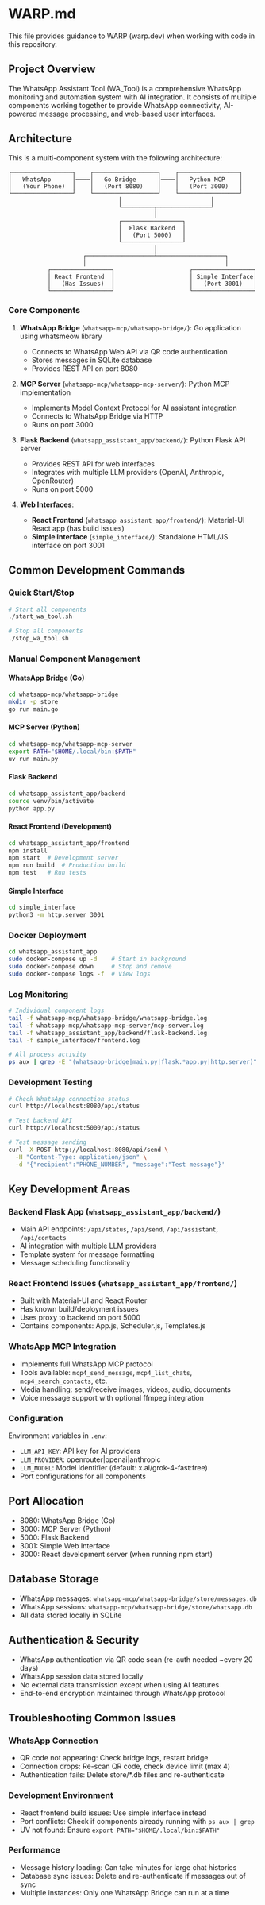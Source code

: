 # WARP.md

This file provides guidance to WARP (warp.dev) when working with code in this repository.

## Project Overview

The WhatsApp Assistant Tool (WA_Tool) is a comprehensive WhatsApp monitoring and automation system with AI integration. It consists of multiple components working together to provide WhatsApp connectivity, AI-powered message processing, and web-based user interfaces.

## Architecture

This is a multi-component system with the following architecture:

```
┌─────────────────┐    ┌──────────────────┐    ┌─────────────────┐
│   WhatsApp      │────│   Go Bridge      │────│   Python MCP    │
│   (Your Phone)  │    │   (Port 8080)    │    │   (Port 3000)   │
└─────────────────┘    └──────────────────┘    └─────────────────┘
                               │                         │
                               └─────────┬───────────────┘
                                         │
                               ┌─────────────────┐
                               │  Flask Backend  │
                               │   (Port 5000)   │
                               └─────────────────┘
                                         │
                     ┌───────────────────┴───────────────────┐
                     │                                       │
           ┌─────────────────┐                     ┌─────────────────┐
           │ React Frontend  │                     │ Simple Interface│
           │   (Has Issues)  │                     │   (Port 3001)   │
           └─────────────────┘                     └─────────────────┘
```

### Core Components

1. **WhatsApp Bridge** (`whatsapp-mcp/whatsapp-bridge/`): Go application using whatsmeow library
   - Connects to WhatsApp Web API via QR code authentication
   - Stores messages in SQLite database
   - Provides REST API on port 8080

2. **MCP Server** (`whatsapp-mcp/whatsapp-mcp-server/`): Python MCP implementation
   - Implements Model Context Protocol for AI assistant integration
   - Connects to WhatsApp Bridge via HTTP
   - Runs on port 3000

3. **Flask Backend** (`whatsapp_assistant_app/backend/`): Python Flask API server
   - Provides REST API for web interfaces
   - Integrates with multiple LLM providers (OpenAI, Anthropic, OpenRouter)
   - Runs on port 5000

4. **Web Interfaces**:
   - **React Frontend** (`whatsapp_assistant_app/frontend/`): Material-UI React app (has build issues)
   - **Simple Interface** (`simple_interface/`): Standalone HTML/JS interface on port 3001

## Common Development Commands

### Quick Start/Stop
```bash
# Start all components
./start_wa_tool.sh

# Stop all components  
./stop_wa_tool.sh
```

### Manual Component Management

#### WhatsApp Bridge (Go)
```bash
cd whatsapp-mcp/whatsapp-bridge
mkdir -p store
go run main.go
```

#### MCP Server (Python)
```bash
cd whatsapp-mcp/whatsapp-mcp-server
export PATH="$HOME/.local/bin:$PATH"
uv run main.py
```

#### Flask Backend
```bash
cd whatsapp_assistant_app/backend
source venv/bin/activate
python app.py
```

#### React Frontend (Development)
```bash
cd whatsapp_assistant_app/frontend
npm install
npm start  # Development server
npm run build  # Production build
npm test   # Run tests
```

#### Simple Interface
```bash
cd simple_interface
python3 -m http.server 3001
```

### Docker Deployment
```bash
cd whatsapp_assistant_app
sudo docker-compose up -d    # Start in background
sudo docker-compose down     # Stop and remove
sudo docker-compose logs -f  # View logs
```

### Log Monitoring
```bash
# Individual component logs
tail -f whatsapp-mcp/whatsapp-bridge/whatsapp-bridge.log
tail -f whatsapp-mcp/whatsapp-mcp-server/mcp-server.log  
tail -f whatsapp_assistant_app/backend/flask-backend.log
tail -f simple_interface/frontend.log

# All process activity
ps aux | grep -E "(whatsapp-bridge|main.py|flask.*app.py|http.server)"
```

### Development Testing
```bash
# Check WhatsApp connection status
curl http://localhost:8080/api/status

# Test backend API
curl http://localhost:5000/api/status

# Test message sending
curl -X POST http://localhost:8080/api/send \
  -H "Content-Type: application/json" \
  -d '{"recipient":"PHONE_NUMBER", "message":"Test message"}'
```

## Key Development Areas

### Backend Flask App (`whatsapp_assistant_app/backend/`)
- Main API endpoints: `/api/status`, `/api/send`, `/api/assistant`, `/api/contacts`
- AI integration with multiple LLM providers
- Template system for message formatting
- Message scheduling functionality

### React Frontend Issues (`whatsapp_assistant_app/frontend/`)
- Built with Material-UI and React Router
- Has known build/deployment issues
- Uses proxy to backend on port 5000
- Contains components: App.js, Scheduler.js, Templates.js

### WhatsApp MCP Integration
- Implements full WhatsApp MCP protocol
- Tools available: `mcp4_send_message`, `mcp4_list_chats`, `mcp4_search_contacts`, etc.
- Media handling: send/receive images, videos, audio, documents
- Voice message support with optional ffmpeg integration

### Configuration
Environment variables in `.env`:
- `LLM_API_KEY`: API key for AI providers
- `LLM_PROVIDER`: openrouter|openai|anthropic  
- `LLM_MODEL`: Model identifier (default: x.ai/grok-4-fast:free)
- Port configurations for all components

## Port Allocation
- 8080: WhatsApp Bridge (Go)
- 3000: MCP Server (Python)  
- 5000: Flask Backend
- 3001: Simple Web Interface
- 3000: React development server (when running npm start)

## Database Storage
- WhatsApp messages: `whatsapp-mcp/whatsapp-bridge/store/messages.db`
- WhatsApp sessions: `whatsapp-mcp/whatsapp-bridge/store/whatsapp.db`
- All data stored locally in SQLite

## Authentication & Security
- WhatsApp authentication via QR code scan (re-auth needed ~every 20 days)
- WhatsApp session data stored locally
- No external data transmission except when using AI features
- End-to-end encryption maintained through WhatsApp protocol

## Troubleshooting Common Issues

### WhatsApp Connection
- QR code not appearing: Check bridge logs, restart bridge
- Connection drops: Re-scan QR code, check device limit (max 4)
- Authentication fails: Delete store/*.db files and re-authenticate

### Development Environment
- React frontend build issues: Use simple interface instead
- Port conflicts: Check if components already running with `ps aux | grep`
- UV not found: Ensure `export PATH="$HOME/.local/bin:$PATH"`

### Performance
- Message history loading: Can take minutes for large chat histories
- Database sync issues: Delete and re-authenticate if messages out of sync
- Multiple instances: Only one WhatsApp Bridge can run at a time
